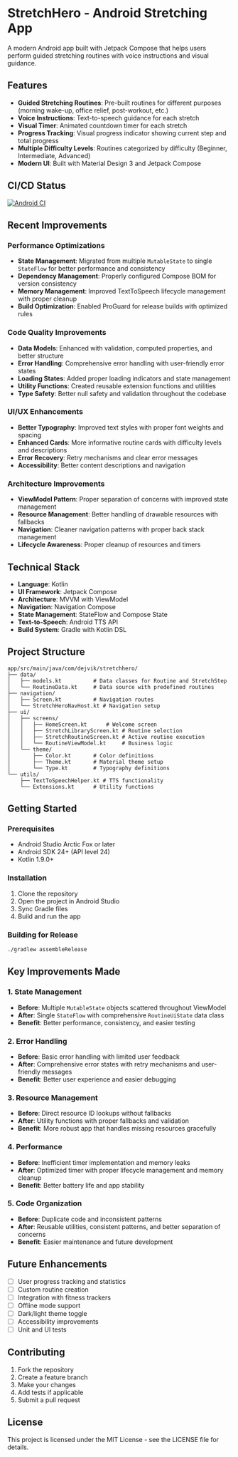 # StretchHero - Android Stretching App

A modern Android app built with Jetpack Compose that helps users perform guided stretching routines with voice instructions and visual guidance.

## Features

- **Guided Stretching Routines**: Pre-built routines for different purposes (morning wake-up, office relief, post-workout, etc.)
- **Voice Instructions**: Text-to-speech guidance for each stretch
- **Visual Timer**: Animated countdown timer for each stretch
- **Progress Tracking**: Visual progress indicator showing current step and total progress
- **Multiple Difficulty Levels**: Routines categorized by difficulty (Beginner, Intermediate, Advanced)
- **Modern UI**: Built with Material Design 3 and Jetpack Compose

## CI/CD Status

[![Android CI](https://github.com/daveiainadams/StretchHero/workflows/Android%20CI/badge.svg)](https://github.com/daveiainadams/StretchHero/actions)

## Recent Improvements

### Performance Optimizations
- **State Management**: Migrated from multiple `MutableState` to single `StateFlow` for better performance and consistency
- **Dependency Management**: Properly configured Compose BOM for version consistency
- **Memory Management**: Improved TextToSpeech lifecycle management with proper cleanup
- **Build Optimization**: Enabled ProGuard for release builds with optimized rules

### Code Quality Improvements
- **Data Models**: Enhanced with validation, computed properties, and better structure
- **Error Handling**: Comprehensive error handling with user-friendly error states
- **Loading States**: Added proper loading indicators and state management
- **Utility Functions**: Created reusable extension functions and utilities
- **Type Safety**: Better null safety and validation throughout the codebase

### UI/UX Enhancements
- **Better Typography**: Improved text styles with proper font weights and spacing
- **Enhanced Cards**: More informative routine cards with difficulty levels and descriptions
- **Error Recovery**: Retry mechanisms and clear error messages
- **Accessibility**: Better content descriptions and navigation

### Architecture Improvements
- **ViewModel Pattern**: Proper separation of concerns with improved state management
- **Resource Management**: Better handling of drawable resources with fallbacks
- **Navigation**: Cleaner navigation patterns with proper back stack management
- **Lifecycle Awareness**: Proper cleanup of resources and timers

## Technical Stack

- **Language**: Kotlin
- **UI Framework**: Jetpack Compose
- **Architecture**: MVVM with ViewModel
- **Navigation**: Navigation Compose
- **State Management**: StateFlow and Compose State
- **Text-to-Speech**: Android TTS API
- **Build System**: Gradle with Kotlin DSL

## Project Structure

```
app/src/main/java/com/dejvik/stretchhero/
├── data/
│   ├── models.kt          # Data classes for Routine and StretchStep
│   └── RoutineData.kt     # Data source with predefined routines
├── navigation/
│   ├── Screen.kt          # Navigation routes
│   └── StretchHeroNavHost.kt # Navigation setup
├── ui/
│   ├── screens/
│   │   ├── HomeScreen.kt      # Welcome screen
│   │   ├── StretchLibraryScreen.kt # Routine selection
│   │   ├── StretchRoutineScreen.kt # Active routine execution
│   │   └── RoutineViewModel.kt     # Business logic
│   └── theme/
│       ├── Color.kt       # Color definitions
│       ├── Theme.kt       # Material theme setup
│       └── Type.kt        # Typography definitions
└── utils/
    ├── TextToSpeechHelper.kt # TTS functionality
    └── Extensions.kt      # Utility functions
```

## Getting Started

### Prerequisites
- Android Studio Arctic Fox or later
- Android SDK 24+ (API level 24)
- Kotlin 1.9.0+

### Installation
1. Clone the repository
2. Open the project in Android Studio
3. Sync Gradle files
4. Build and run the app

### Building for Release
```bash
./gradlew assembleRelease
```

## Key Improvements Made

### 1. State Management
- **Before**: Multiple `MutableState` objects scattered throughout ViewModel
- **After**: Single `StateFlow` with comprehensive `RoutineUiState` data class
- **Benefit**: Better performance, consistency, and easier testing

### 2. Error Handling
- **Before**: Basic error handling with limited user feedback
- **After**: Comprehensive error states with retry mechanisms and user-friendly messages
- **Benefit**: Better user experience and easier debugging

### 3. Resource Management
- **Before**: Direct resource ID lookups without fallbacks
- **After**: Utility functions with proper fallbacks and validation
- **Benefit**: More robust app that handles missing resources gracefully

### 4. Performance
- **Before**: Inefficient timer implementation and memory leaks
- **After**: Optimized timer with proper lifecycle management and memory cleanup
- **Benefit**: Better battery life and app stability

### 5. Code Organization
- **Before**: Duplicate code and inconsistent patterns
- **After**: Reusable utilities, consistent patterns, and better separation of concerns
- **Benefit**: Easier maintenance and future development

## Future Enhancements

- [ ] User progress tracking and statistics
- [ ] Custom routine creation
- [ ] Integration with fitness trackers
- [ ] Offline mode support
- [ ] Dark/light theme toggle
- [ ] Accessibility improvements
- [ ] Unit and UI tests

## Contributing

1. Fork the repository
2. Create a feature branch
3. Make your changes
4. Add tests if applicable
5. Submit a pull request

## License

This project is licensed under the MIT License - see the LICENSE file for details.